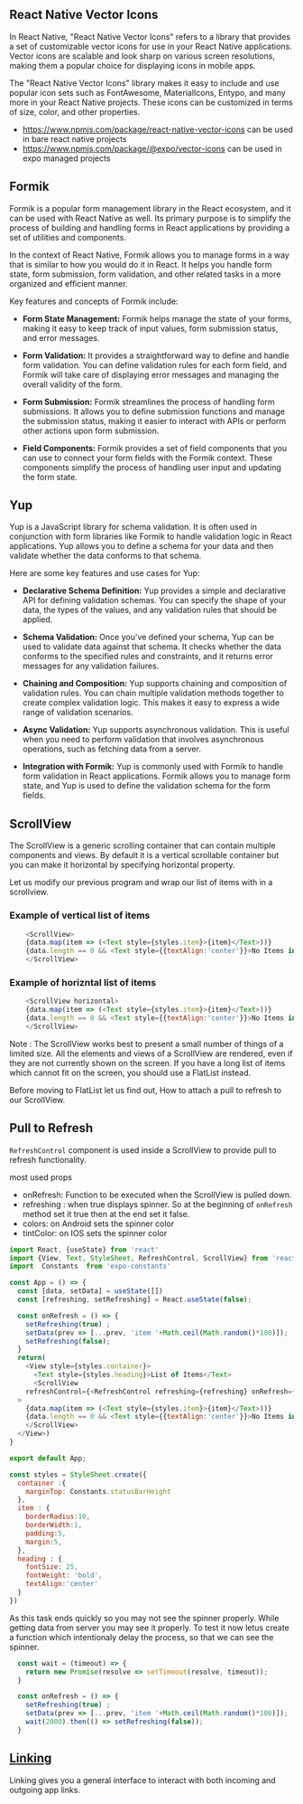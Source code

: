 ## React Native Vector Icons

In React Native, "React Native Vector Icons" refers to a library that provides a set of customizable vector icons for use in your React Native applications. Vector icons are scalable and look sharp on various screen resolutions, making them a popular choice for displaying icons in mobile apps.

The "React Native Vector Icons" library makes it easy to include and use popular icon sets such as FontAwesome, MaterialIcons, Entypo, and many more in your React Native projects. These icons can be customized in terms of size, color, and other properties.

- https://www.npmjs.com/package/react-native-vector-icons can be used in bare react native projects
- https://www.npmjs.com/package/@expo/vector-icons can be used in expo managed projects

## Formik 

Formik is a popular form management library in the React ecosystem, and it can be used with React Native as well. Its primary purpose is to simplify the process of building and handling forms in React applications by providing a set of utilities and components.

In the context of React Native, Formik allows you to manage forms in a way that is similar to how you would do it in React. It helps you handle form state, form submission, form validation, and other related tasks in a more organized and efficient manner.

Key features and concepts of Formik include:

- **Form State Management:** Formik helps manage the state of your forms, making it easy to keep track of input values, form submission status, and error messages.

- **Form Validation:** It provides a straightforward way to define and handle form validation. You can define validation rules for each form field, and Formik will take care of displaying error messages and managing the overall validity of the form.

- **Form Submission:** Formik streamlines the process of handling form submissions. It allows you to define submission functions and manage the submission status, making it easier to interact with APIs or perform other actions upon form submission.

- **Field Components:** Formik provides a set of field components that you can use to connect your form fields with the Formik context. These components simplify the process of handling user input and updating the form state.

## Yup

Yup is a JavaScript library for schema validation. It is often used in conjunction with form libraries like Formik to handle validation logic in React applications. Yup allows you to define a schema for your data and then validate whether the data conforms to that schema.

Here are some key features and use cases for Yup:

- **Declarative Schema Definition:** Yup provides a simple and declarative API for defining validation schemas. You can specify the shape of your data, the types of the values, and any validation rules that should be applied.

- **Schema Validation:** Once you've defined your schema, Yup can be used to validate data against that schema. It checks whether the data conforms to the specified rules and constraints, and it returns error messages for any validation failures.

- **Chaining and Composition:** Yup supports chaining and composition of validation rules. You can chain multiple validation methods together to create complex validation logic. This makes it easy to express a wide range of validation scenarios.

- **Async Validation:** Yup supports asynchronous validation. This is useful when you need to perform validation that involves asynchronous operations, such as fetching data from a server.

- **Integration with Formik:** Yup is commonly used with Formik to handle form validation in React applications. Formik allows you to manage form state, and Yup is used to define the validation schema for the form fields.

## ScrollView

The ScrollView is a generic scrolling container that can contain multiple components and views. By default it is a vertical scrollable container but you can make it horizontal by specifying horizontal property.

Let us modify our previous program and wrap our list of items with in a scrollview.

### Example of vertical list of items

```js
    <ScrollView>
    {data.map(item => (<Text style={styles.item}>{item}</Text>))}
    {data.length == 0 && <Text style={{textAlign:'center'}}>No Items in list</Text>}
    </ScrollView>
```

### Example of horizntal list of items

```js
    <ScrollView horizontal>
    {data.map(item => (<Text style={styles.item}>{item}</Text>))}
    {data.length == 0 && <Text style={{textAlign:'center'}}>No Items in list</Text>}
    </ScrollView>
```

Note : The ScrollView works best to present a small number of things of a limited size. All the elements and views of a ScrollView are rendered, even if they are not currently shown on the screen. If you have a long list of items which cannot fit on the screen, you should use a FlatList instead.

Before moving to FlatList let us find out, How to attach a pull to refresh to our ScrollView.

## Pull to Refresh

`RefreshControl` component is used inside a ScrollView to provide pull to refresh functionality.

most used props
- onRefresh: Function to be executed when the ScrollView is pulled down.
- refreshing : when true displays spinner. So at the beginning of `onRefresh` method set it true then at the end set it false.
- colors: on Android sets the spinner color
- tintColor: on IOS sets the spinner color

```js
import React, {useState} from 'react'
import {View, Text, StyleSheet, RefreshControl, ScrollView} from 'react-native'
import  Constants  from 'expo-constants'

const App = () => {
  const [data, setData] = useState([])
  const [refreshing, setRefreshing] = React.useState(false);

  const onRefresh = () => {
    setRefreshing(true) ;
    setData(prev => [...prev, 'item '+Math.ceil(Math.random()*100)]);
    setRefreshing(false);
  }
  return(
    <View style={styles.container}>
      <Text style={styles.heading}>List of Items</Text>
      <ScrollView
    refreshControl={<RefreshControl refreshing={refreshing} onRefresh={onRefresh} colors={['red']} tintColor='green' />}
  >
    {data.map(item => (<Text style={styles.item}>{item}</Text>))}
    {data.length == 0 && <Text style={{textAlign:'center'}}>No Items in list</Text>}
    </ScrollView>
  </View>)
}

export default App;

const styles = StyleSheet.create({
  container :{
    marginTop: Constants.statusBarHeight
  },
  item : {
    borderRadius:10,
    borderWidth:1,
    padding:5,
    margin:5,
  },
  heading : {
    fontSize: 25,
    fontWeight: 'bold',
    textAlign:'center'
  }
})
```

As this task ends quickly so you may not see the spinner properly. While getting data from server you may see it properly. To test it now letus create a function which intentionaly delay the process, so that we can see the spinner.

```js
  const wait = (timeout) => {
    return new Promise(resolve => setTimeout(resolve, timeout));
  }

  const onRefresh = () => {
    setRefreshing(true) ;
    setData(prev => [...prev, 'item '+Math.ceil(Math.random()*100)]);
    wait(2000).then(() => setRefreshing(false));
  }
```

## [Linking](https://reactnative.dev/docs/linking)

Linking gives you a general interface to interact with both incoming and outgoing app links.
